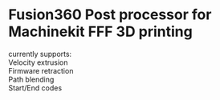 # Fusion360 Post processor for Machinekit FFF 3D printing
currently supports:<br>
Velocity extrusion<br>
Firmware retraction<br>
Path blending<br>
Start/End codes

